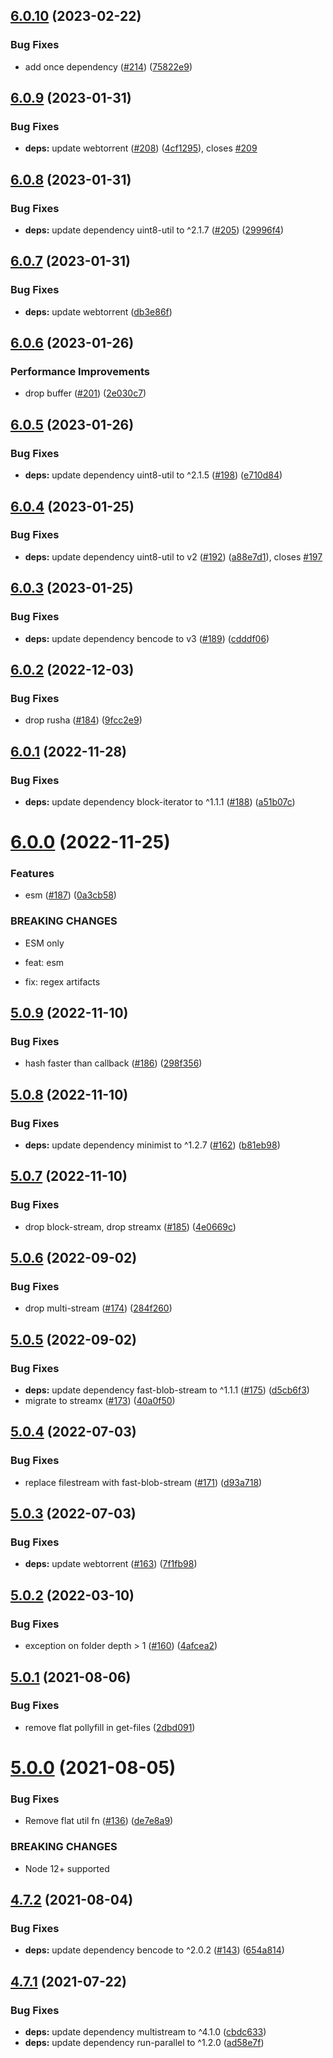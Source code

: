 ## [6.0.10](https://github.com/webtorrent/create-torrent/compare/v6.0.9...v6.0.10) (2023-02-22)


### Bug Fixes

* add once dependency ([#214](https://github.com/webtorrent/create-torrent/issues/214)) ([75822e9](https://github.com/webtorrent/create-torrent/commit/75822e9a94a0977acca4699b4ff71545d959e26f))

## [6.0.9](https://github.com/webtorrent/create-torrent/compare/v6.0.8...v6.0.9) (2023-01-31)


### Bug Fixes

* **deps:** update webtorrent ([#208](https://github.com/webtorrent/create-torrent/issues/208)) ([4cf1295](https://github.com/webtorrent/create-torrent/commit/4cf1295e0465234a0117a4a3bc78b75c3f36c5ec)), closes [#209](https://github.com/webtorrent/create-torrent/issues/209)

## [6.0.8](https://github.com/webtorrent/create-torrent/compare/v6.0.7...v6.0.8) (2023-01-31)


### Bug Fixes

* **deps:** update dependency uint8-util to ^2.1.7 ([#205](https://github.com/webtorrent/create-torrent/issues/205)) ([29996f4](https://github.com/webtorrent/create-torrent/commit/29996f4acb10a92f0c91d5fefdf873c9f1aa3bc3))

## [6.0.7](https://github.com/webtorrent/create-torrent/compare/v6.0.6...v6.0.7) (2023-01-31)


### Bug Fixes

* **deps:** update webtorrent ([db3e86f](https://github.com/webtorrent/create-torrent/commit/db3e86f29fe6cbc2ce18c3d7e14e974c35a2826c))

## [6.0.6](https://github.com/webtorrent/create-torrent/compare/v6.0.5...v6.0.6) (2023-01-26)


### Performance Improvements

* drop buffer ([#201](https://github.com/webtorrent/create-torrent/issues/201)) ([2e030c7](https://github.com/webtorrent/create-torrent/commit/2e030c7358d17fd679d427f39b55152a2c7f826f))

## [6.0.5](https://github.com/webtorrent/create-torrent/compare/v6.0.4...v6.0.5) (2023-01-26)


### Bug Fixes

* **deps:** update dependency uint8-util to ^2.1.5 ([#198](https://github.com/webtorrent/create-torrent/issues/198)) ([e710d84](https://github.com/webtorrent/create-torrent/commit/e710d84a1fc887ff50e4be949f0ca528c7bf01c2))

## [6.0.4](https://github.com/webtorrent/create-torrent/compare/v6.0.3...v6.0.4) (2023-01-25)


### Bug Fixes

* **deps:** update dependency uint8-util to v2 ([#192](https://github.com/webtorrent/create-torrent/issues/192)) ([a88e7d1](https://github.com/webtorrent/create-torrent/commit/a88e7d131c8fbbf43b04420594022b0055fd275e)), closes [#197](https://github.com/webtorrent/create-torrent/issues/197)

## [6.0.3](https://github.com/webtorrent/create-torrent/compare/v6.0.2...v6.0.3) (2023-01-25)


### Bug Fixes

* **deps:** update dependency bencode to v3 ([#189](https://github.com/webtorrent/create-torrent/issues/189)) ([cdddf06](https://github.com/webtorrent/create-torrent/commit/cdddf0648afb12ad6ace11b16924c3b6400e21fc))

## [6.0.2](https://github.com/webtorrent/create-torrent/compare/v6.0.1...v6.0.2) (2022-12-03)


### Bug Fixes

* drop rusha ([#184](https://github.com/webtorrent/create-torrent/issues/184)) ([9fcc2e9](https://github.com/webtorrent/create-torrent/commit/9fcc2e97c99bcd5f23e857f855630a759802bcf6))

## [6.0.1](https://github.com/webtorrent/create-torrent/compare/v6.0.0...v6.0.1) (2022-11-28)


### Bug Fixes

* **deps:** update dependency block-iterator to ^1.1.1 ([#188](https://github.com/webtorrent/create-torrent/issues/188)) ([a51b07c](https://github.com/webtorrent/create-torrent/commit/a51b07cc10b2bac96b985a0d5aee7bceae6505d4))

# [6.0.0](https://github.com/webtorrent/create-torrent/compare/v5.0.9...v6.0.0) (2022-11-25)


### Features

* esm ([#187](https://github.com/webtorrent/create-torrent/issues/187)) ([0a3cb58](https://github.com/webtorrent/create-torrent/commit/0a3cb5886ff4403e8b1c27ede6932a2b21b8ac36))


### BREAKING CHANGES

* ESM only

* feat: esm

* fix: regex artifacts

## [5.0.9](https://github.com/webtorrent/create-torrent/compare/v5.0.8...v5.0.9) (2022-11-10)


### Bug Fixes

* hash faster than callback ([#186](https://github.com/webtorrent/create-torrent/issues/186)) ([298f356](https://github.com/webtorrent/create-torrent/commit/298f356c9ba7832c22eee954025ab50bf29dc922))

## [5.0.8](https://github.com/webtorrent/create-torrent/compare/v5.0.7...v5.0.8) (2022-11-10)


### Bug Fixes

* **deps:** update dependency minimist to ^1.2.7 ([#162](https://github.com/webtorrent/create-torrent/issues/162)) ([b81eb98](https://github.com/webtorrent/create-torrent/commit/b81eb98b3a0b0358c40cac387a3a324ae0b4616a))

## [5.0.7](https://github.com/webtorrent/create-torrent/compare/v5.0.6...v5.0.7) (2022-11-10)


### Bug Fixes

* drop block-stream, drop streamx ([#185](https://github.com/webtorrent/create-torrent/issues/185)) ([4e0669c](https://github.com/webtorrent/create-torrent/commit/4e0669c3b2f92a4c0d115bcb6b01c26a21f9dbd6))

## [5.0.6](https://github.com/webtorrent/create-torrent/compare/v5.0.5...v5.0.6) (2022-09-02)


### Bug Fixes

* drop multi-stream ([#174](https://github.com/webtorrent/create-torrent/issues/174)) ([284f260](https://github.com/webtorrent/create-torrent/commit/284f2601e26f35c910e33de7c666bf5010b8dae3))

## [5.0.5](https://github.com/webtorrent/create-torrent/compare/v5.0.4...v5.0.5) (2022-09-02)


### Bug Fixes

* **deps:** update dependency fast-blob-stream to ^1.1.1 ([#175](https://github.com/webtorrent/create-torrent/issues/175)) ([d5cb6f3](https://github.com/webtorrent/create-torrent/commit/d5cb6f3cda1ef94f29583ad1a44280339d7fb15f))
* migrate to streamx ([#173](https://github.com/webtorrent/create-torrent/issues/173)) ([40a0f50](https://github.com/webtorrent/create-torrent/commit/40a0f50ec4829a7d047b36f79c79ccf3885b511e))

## [5.0.4](https://github.com/webtorrent/create-torrent/compare/v5.0.3...v5.0.4) (2022-07-03)


### Bug Fixes

* replace filestream with fast-blob-stream ([#171](https://github.com/webtorrent/create-torrent/issues/171)) ([d93a718](https://github.com/webtorrent/create-torrent/commit/d93a7181add5a8ac3fbd4b6bec92ad61f6b235cc))

## [5.0.3](https://github.com/webtorrent/create-torrent/compare/v5.0.2...v5.0.3) (2022-07-03)


### Bug Fixes

* **deps:** update webtorrent ([#163](https://github.com/webtorrent/create-torrent/issues/163)) ([7f1fb98](https://github.com/webtorrent/create-torrent/commit/7f1fb980feddc9005bd5983ae893f47ebc12ede8))

## [5.0.2](https://github.com/webtorrent/create-torrent/compare/v5.0.1...v5.0.2) (2022-03-10)


### Bug Fixes

* exception on folder depth > 1 ([#160](https://github.com/webtorrent/create-torrent/issues/160)) ([4afcea2](https://github.com/webtorrent/create-torrent/commit/4afcea2360284ce9d0762ed66507ae22b1b32b04))

## [5.0.1](https://github.com/webtorrent/create-torrent/compare/v5.0.0...v5.0.1) (2021-08-06)


### Bug Fixes

* remove flat pollyfill in get-files ([2dbd091](https://github.com/webtorrent/create-torrent/commit/2dbd09164d6df6170edcd0afb2f1921f29d5536f))

# [5.0.0](https://github.com/webtorrent/create-torrent/compare/v4.7.2...v5.0.0) (2021-08-05)


### Bug Fixes

* Remove flat util fn ([#136](https://github.com/webtorrent/create-torrent/issues/136)) ([de7e8a9](https://github.com/webtorrent/create-torrent/commit/de7e8a9d69d367444d815b7c9aae3491e7a1392e))


### BREAKING CHANGES

* Node 12+ supported

## [4.7.2](https://github.com/webtorrent/create-torrent/compare/v4.7.1...v4.7.2) (2021-08-04)


### Bug Fixes

* **deps:** update dependency bencode to ^2.0.2 ([#143](https://github.com/webtorrent/create-torrent/issues/143)) ([654a814](https://github.com/webtorrent/create-torrent/commit/654a8145a0ff31e200d6f6cb04d3c620faaacfc8))

## [4.7.1](https://github.com/webtorrent/create-torrent/compare/v4.7.0...v4.7.1) (2021-07-22)


### Bug Fixes

* **deps:** update dependency multistream to ^4.1.0 ([cbdc633](https://github.com/webtorrent/create-torrent/commit/cbdc633cd4cfc8a2389ccea884765fc3e219ad72))
* **deps:** update dependency run-parallel to ^1.2.0 ([ad58e7f](https://github.com/webtorrent/create-torrent/commit/ad58e7f67803fbeafdd433eac9be40fc31920347))
